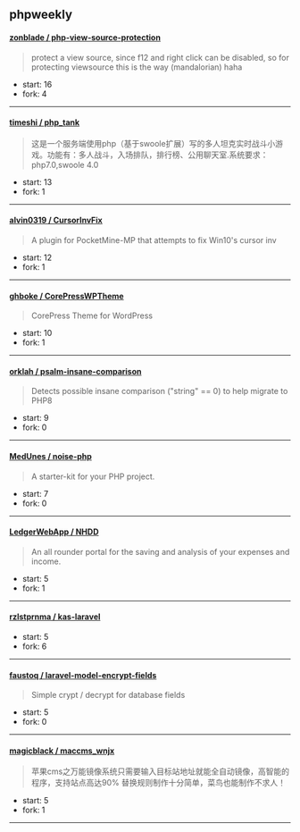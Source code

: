## phpweekly

#### [zonblade / php-view-source-protection](https://github.com/zonblade/php-view-source-protection)

> protect a view source, since f12 and right click can be disabled, so for protecting viewsource this is the way (mandalorian) haha

+ start: 16
+ fork: 4

----


#### [timeshi / php_tank](https://github.com/timeshi/php_tank)

> 这是一个服务端使用php（基于swoole扩展）写的多人坦克实时战斗小游戏。功能有：多人战斗，入场排队，排行榜、公用聊天室.系统要求：php7.0,swoole 4.0

+ start: 13
+ fork: 1

----


#### [alvin0319 / CursorInvFix](https://github.com/alvin0319/CursorInvFix)

> A plugin for PocketMine-MP that attempts to fix Win10's cursor inv

+ start: 12
+ fork: 1

----


#### [ghboke / CorePressWPTheme](https://github.com/ghboke/CorePressWPTheme)

> CorePress Theme for WordPress

+ start: 10
+ fork: 1

----


#### [orklah / psalm-insane-comparison](https://github.com/orklah/psalm-insane-comparison)

> Detects possible insane comparison ("string" == 0) to help migrate to PHP8

+ start: 9
+ fork: 0

----


#### [MedUnes / noise-php](https://github.com/MedUnes/noise-php)

> A starter-kit for your PHP project.

+ start: 7
+ fork: 0

----


#### [LedgerWebApp / NHDD](https://github.com/LedgerWebApp/NHDD)

> An all rounder portal for the saving and analysis of your expenses and income.

+ start: 5
+ fork: 1

----


#### [rzlstprnma / kas-laravel](https://github.com/rzlstprnma/kas-laravel)

> 

+ start: 5
+ fork: 6

----


#### [faustoq / laravel-model-encrypt-fields](https://github.com/faustoq/laravel-model-encrypt-fields)

> Simple crypt / decrypt for database fields

+ start: 5
+ fork: 0

----


#### [magicblack / maccms_wnjx](https://github.com/magicblack/maccms_wnjx)

> 苹果cms之万能镜像系统只需要输入目标站地址就能全自动镜像，高智能的程序，支持站点高达90% 替换规则制作十分简单，菜鸟也能制作不求人！

+ start: 5
+ fork: 1

----

